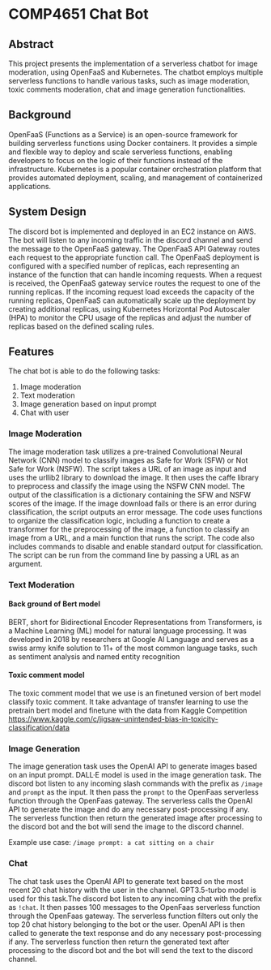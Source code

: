 # COMP4651 Chat Bot

## Abstract

This project presents the implementation of a serverless chatbot for image moderation, using OpenFaaS and Kubernetes. The chatbot employs multiple serverless functions to handle various tasks, such as image moderation, toxic comments moderation, chat and image generation functionalities.

## Background

OpenFaaS (Functions as a Service) is an open-source framework for building serverless functions using Docker containers. It provides a simple and flexible way to deploy and scale serverless functions, enabling developers to focus on the logic of their functions instead of the infrastructure. Kubernetes is a popular container orchestration platform that provides automated deployment, scaling, and management of containerized applications.

## System Design

The discord bot is implemented and deployed in an EC2 instance on AWS. The bot will listen to any incoming traffic in the discord channel and send the message to the OpenFaaS gateway. The OpenFaaS API Gateway routes each request to the appropriate function call. The OpenFaaS deployment is configured with a specified number of replicas, each representing an instance of the function that can handle incoming requests. When a request is received, the OpenFaaS gateway service routes the request to one of the running replicas. If the incoming request load exceeds the capacity of the running replicas, OpenFaaS can automatically scale up the deployment by creating additional replicas, using Kubernetes Horizontal Pod Autoscaler (HPA) to monitor the CPU usage of the replicas and adjust the number of replicas based on the defined scaling rules.

## Features

The chat bot is able to do the following tasks:

1. Image moderation
2. Text moderation
3. Image generation based on input prompt
4. Chat with user

### Image Moderation

The image moderation task utilizes a pre-trained Convolutional Neural Network (CNN) model to classify images as Safe for Work (SFW) or Not Safe for Work (NSFW). The script takes a URL of an image as input and uses the urllib2 library to download the image. It then uses the caffe library to preprocess and classify the image using the NSFW CNN model. The output of the classification is a dictionary containing the SFW and NSFW scores of the image. If the image download fails or there is an error during classification, the script outputs an error message. The code uses functions to organize the classification logic, including a function to create a transformer for the preprocessing of the image, a function to classify an image from a URL, and a main function that runs the script. The code also includes commands to disable and enable standard output for classification. The script can be run from the command line by passing a URL as an argument.

### Text Moderation

#### Back ground of Bert model

BERT, short for Bidirectional Encoder Representations from Transformers, is a Machine Learning (ML) model for natural language processing. It was developed in 2018 by researchers at Google AI Language and serves as a swiss army knife solution to 11+ of the most common language tasks, such as sentiment analysis and named entity recognition

#### Toxic comment model

The toxic comment model that we use is an finetuned version of bert model classify toxic comment.
It take advantage of transfer learning to use the pretrain bert model and finetune with the data from Kaggle Competition https://www.kaggle.com/c/jigsaw-unintended-bias-in-toxicity-classification/data

### Image Generation

The image generation task uses the OpenAI API to generate images based on an input prompt. DALL·E model is used in the image generation task. The discord bot listen to any incoming slash commands with the prefix as `/image` and `prompt` as the input. It then pass the `prompt` to the OpenFaas serverless function through the OpenFaas gateway. The serverless calls the OpenAI API to generate the image and do any necessary post-processing if any. The serverless function then return the generated image after processing to the discord bot and the bot will send the image to the discord channel.

Example use case: `/image prompt: a cat sitting on a chair`

### Chat

The chat task uses the OpenAI API to generate text based on the most recent 20 chat history with the user in the channel. GPT3.5-turbo model is used for this task.The discord bot listen to any incoming chat with the prefix as `!chat`. It then passes 100 messages to the OpenFaas serverless function through the OpenFaas gateway. The serverless function filters out only the top 20 chat history belonging to the bot or the user. OpenAI API is then called to generate the text response and do any necessary post-processing if any. The serverless function then return the generated text after processing to the discord bot and the bot will send the text to the discord channel.
